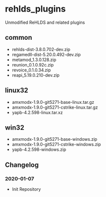 
# rehlds_plugins

Unmodified ReHLDS and related plugins

## common

- rehlds-dist-3.8.0.702-dev.zip
- regamedll-dist-5.20.0.492-dev.zip
- metamod_1.3.0.128.zip
- reunion_0.1.0.92c.zip
- revoice_0.1.0.34.zip
- reapi_5.19.0.210-dev.zip

## linux32

- amxmodx-1.9.0-git5271-base-linux.tar.gz
- amxmodx-1.9.0-git5271-cstrike-linux.tar.gz
- yapb-4.2.598-linux.tar.xz

## win32

- amxmodx-1.9.0-git5271-base-windows.zip
- amxmodx-1.9.0-git5271-cstrike-windows.zip
- yapb-4.2.598-windows.zip

## Changelog

### 2020-01-07

- Init Repository
